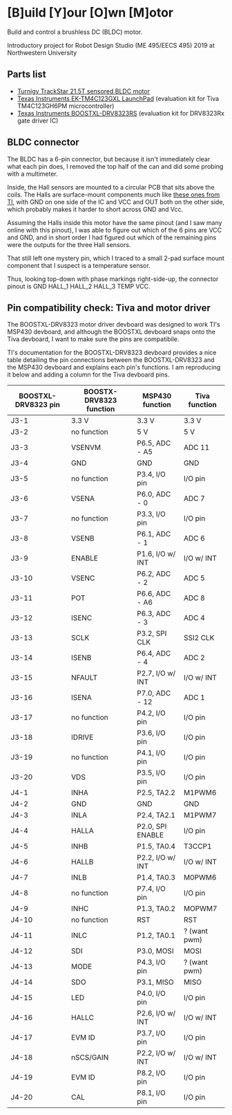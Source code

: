 # [B]uild [Y]our [O]wn [M]otor
Build and control a brushless DC (BLDC) motor.

Introductory project for Robot Design Studio (ME 495/EECS 495) 2019 at Northwestern University

## Parts list
- [Turnigy TrackStar 21.5T sensored BLDC motor](https://hobbyking.com/en_us/turnigy-trackstar-21-5t-sensored-brushless-motor-1855kv-roar-approved.html)
- [Texas Instruments EK-TM4C123GXL LaunchPad](http://www.ti.com/tool/EK-TM4C123GXL) (evaluation kit for Tiva TM4C123GH6PM microcontroller)
- [Texas Instruments BOOSTXL-DRV8323RS](http://www.ti.com/general/docs/litabsmultiplefilelist.tsp?literatureNumber=slvub01c) (evaluation kit for DRV8323Rx gate driver IC)

## BLDC connector
The BLDC has a 6-pin connector, but because it isn't immediately clear what each pin does, I removed the top half of the can and did some probing with a multimeter.

Inside, the Hall sensors are mounted to a circular PCB that sits above the coils.
The Halls are surface-mount components much like [these ones from TI](http://www.ti.com/product/DRV5055), with GND on one side of the IC and VCC and OUT both on the other side, which probably makes it harder to short across GND and Vcc.

Assuming the Halls inside this motor have the same pinout (and I saw many online with this pinout), I was able to figure out which of the 6 pins are VCC and GND, and in short order I had figured out which of the remaining pins were the outputs for the three Hall sensors.

That still left one mystery pin, which I traced to a small 2-pad surface mount component that I suspect is a temperature sensor.

Thus, looking top-down with phase markings right-side-up, the connector pinout is
GND HALL_1 HALL_2 HALL_3 TEMP VCC.

## Pin compatibility check: Tiva and motor driver
The BOOSTXL-DRV8323 motor driver devboard was designed to work TI's MSP430 devboard, and although the BOOSTXL devboard snaps onto the Tiva devboard, I want to make sure the pins are compatibile.

TI's documentation for the BOOSTXL-DRV8323 devboard provides a nice table detailing the pin connections between the BOOSTXL-DRV8323 and the MSP430 devboard and explains each pin's functions.
I am reproducing it below and adding a column for the Tiva devboard pins.

| BOOSTXL-DRV8323 pin   | BOOSTX-DRV8323 function   | MSP430 function   | Tiva function |
| ------------          | -------------             | ------------      | ------------- |
| J3-1                  | 3.3 V                     | 3.3 V             | 3.3 V         |
| J3-2                  | no function               | 5 V               | 5 V           |
| J3-3                  | VSENVM                    | P6.5, ADC - A5    | ADC 11        |
| J3-4                  | GND                       | GND               | GND           |
| J3-5                  | no function               | P3.4, I/O pin     | I/O pin       |
| J3-6                  | VSENA                     | P6.0, ADC - 0     | ADC 7         |
| J3-7                  | no function               | P3.3, I/O pin     | I/O pin       |
| J3-8                  | VSENB                     | P6.1, ADC - 1     | ADC 6         |
| J3-9                  | ENABLE                    | P1.6, I/O w/ INT  | I/O w/ INT    |
| J3-10                 | VSENC                     | P6.2, ADC - 2     | ADC 5         |
| J3-11                 | POT                       | P6.6, ADC - A6    | ADC 8         |
| J3-12                 | ISENC                     | P6.3, ADC - 3     | ADC 4         |
| J3-13                 | SCLK                      | P3.2, SPI CLK     | SSI2 CLK      |
| J3-14                 | ISENB                     | P6.4, ADC - 4     | ADC 2         |
| J3-15                 | NFAULT                    | P2.7, I/O w/ INT  | I/O w/ INT    |
| J3-16                 | ISENA                     | P7.0, ADC - 12    | ADC 1         |
| J3-17                 | no function               | P4.2, I/O pin     | I/O pin       |
| J3-18                 | IDRIVE                    | P3.6, I/O pin     | I/O pin       |
| J3-19                 | no function               | P4.1, I/O pin     | I/O pin       |
| J3-20                 | VDS                       | P3.5, I/O pin     | I/O pin       |
| J4-1                  | INHA                      | P2.5, TA2.2       | M1PWM6        |
| J4-2                  | GND                       | GND               | GND           |
| J4-3                  | INLA                      | P2.4, TA2.1       | M1PWM7        |
| J4-4                  | HALLA                     | P2.0, SPI ENABLE  | I/O pin       |
| J4-5                  | INHB                      | P1.5, TA0.4       | T3CCP1        |
| J4-6                  | HALLB                     | P2.2, I/O w/ INT  | I/O w/ INT    |
| J4-7                  | INLB                      | P1.4, TA0.3       | M0PWM6        |
| J4-8                  | no function               | P7.4, I/O pin     | I/O pin       |
| J4-9                  | INHC                      | P1.3, TA0.2       | MOPWM7        |
| J4-10                 | no function               | RST               | RST           |
| J4-11                 | INLC                      | P1.2, TA0.1       | ? (want pwm)  |
| J4-12                 | SDI                       | P3.0, MOSI        | MOSI          |
| J4-13                 | MODE                      | P4.3, I/O pin     | ? (want pwm)  |
| J4-14                 | SDO                       | P3.1, MISO        | MISO          |
| J4-15                 | LED                       | P4.0, I/O pin     | I/O pin       |
| J4-16                 | HALLC                     | P2.6, I/O w/ INT  | I/O w/ INT    |
| J4-17                 | EVM ID                    | P3.7, I/O pin     | I/O pin       |
| J4-18                 | nSCS/GAIN                 | P2.2, I/O w/ INT  | I/O w/ INT    |
| J4-19                 | EVM ID                    | P8.2, I/O pin     | I/O pin       |
| J4-20                 | CAL                       | P8.1, I/O pin     | I/O pin       |

